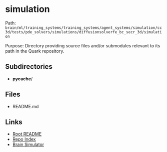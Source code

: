 # simulation

Path: `brain/ml/training_systems/training_systems/agent_systems/simulation/cc3d/tests/pde_solvers/simulations/diffusionsolverfe_bc_secr_3d/simulation`

Purpose: Directory providing source files and/or submodules relevant to its path in the Quark repository.

## Subdirectories
- __pycache__/

## Files
- README.md

## Links
- [Root README](../../../../../../../../../../../README.md)
- [Repo Index](../../../../../../../../../../../repo_index.json)
- [Brain Simulator](../../../../../../../../../../../brain/architecture/brain_simulator.py)
